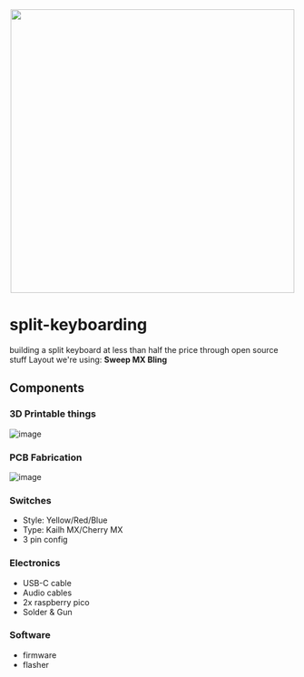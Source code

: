 <div align="center">
<img src="https://github.com/user-attachments/assets/bc043015-436c-4fc2-a220-990a1ceaf01b" height="500px" align="center"/>
</div>

# split-keyboarding
building a split keyboard at less than half the price through open source stuff
Layout we're using: **Sweep MX Bling**
## Components

### 3D Printable things

![image](https://github.com/user-attachments/assets/bd77846a-c27d-4a49-8dd5-22ccb740e14a)

### PCB Fabrication
![image](https://github.com/user-attachments/assets/92d41962-ca1b-4e18-a59c-e20a90810333)


### Switches
+ Style: Yellow/Red/Blue
+ Type: Kailh MX/Cherry MX
+ 3 pin config

### Electronics
+ USB-C cable
+ Audio cables
+ 2x raspberry pico
+ Solder & Gun

### Software
+ firmware
+ flasher
